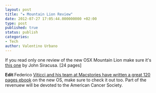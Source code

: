 ```yaml
---
layout: post
title: "★ Mountain Lion Review"
date: 2012-07-27 17:05:44.000000000 +02:00
type: post
published: true
status: publish
categories:
- Tech
author: Valentino Urbano 
---
```


If you read only one review of the new OSX Mountain Lion make sure it's [this one][0] by John Siracusa. \[24 pages\]

**Edit**:Federico [Viticci and his team at Macstories have written a great 120 pages ebook][1] on the new OS, make sure to check it out too. Part of the revenuew will be devoted to the American Cancer Society.


[0]: http://arstechnica.com/apple/2012/07/os-x-10-8/
[1]: http://www.macstories.net/news/announcing-our-first-ebook/